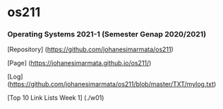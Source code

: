 # os211
### Operating Systems 2021-1 (Semester Genap 2020/2021)
[Repository] (https://github.com/johanesimarmata/os211)

[Page] (https://johanesimarmata.github.io/os211/)

[Log] (https://github.com/johanesimarmata/os211/blob/master/TXT/mylog.txt)

[Top 10 Link Lists Week 1] (./w01)
